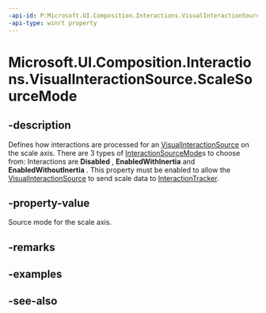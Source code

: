 ```yaml
---
-api-id: P:Microsoft.UI.Composition.Interactions.VisualInteractionSource.ScaleSourceMode
-api-type: winrt property
---
```


<!-- Property syntax
public Windows.UI.Composition.Interactions.InteractionSourceMode ScaleSourceMode { get;  set; }
-->

# Microsoft.UI.Composition.Interactions.VisualInteractionSource.ScaleSourceMode

## -description
Defines how interactions are processed for an [VisualInteractionSource](visualinteractionsource.md) on the scale axis. There are 3 types of [InteractionSourceMode](interactionsourcemode.md)s to choose from: Interactions are 
    **Disabled**
  , 
    **EnabledWithInertia**
   and 
    **EnabledWithoutInertia**
  . This property must be enabled to allow the [VisualInteractionSource](visualinteractionsource.md) to send scale data to [InteractionTracker](interactiontracker.md).

## -property-value
Source mode for the scale axis.

## -remarks

## -examples

## -see-also
